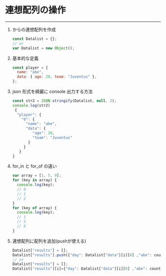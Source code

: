 # 連想配列の操作

---

1. からの連想配列を作成

   ```js
   const Datalist = {};
   // or
   var Datalist = new Object();
   ```

1. 基本的な定義

   ```js
   const player = {
     name: "abe",
     data: { age: 20, team: "Juventus" },
   };
   ```

1. json 形式を綺麗に console 出力する方法

   ```js
   const str2 = JSON.stringify(Datalist, null, 2);
   console.log(str2)
    {
     "player": {
       "0": {
         "name": "abe",
         "data": {
            "age": 20,
            "team": "Juventus"
          }
        }
      }
   }
   ```

1. for_in と for_of の違い

   ```js
   var array = [1, 5, 9];
   for (key in array) {
     console.log(key);
     // 0
     // 1
     // 2
   }
   for (key of array) {
     console.log(key);
     // 1
     // 5
     // 9
   }
   ```

1. 連想配列に配列を追加(pushが使える)

   ```js
   Datalist["results"] = [];
   Datalist["results"].push({"day": Datalist["data"][i][0] ,"abe": count }) 
   // or
   Datalist["results"] = [];
   Datalist["results"][i]={"day": Datalist["data"][i][0] ,"abe": count }
   ```
